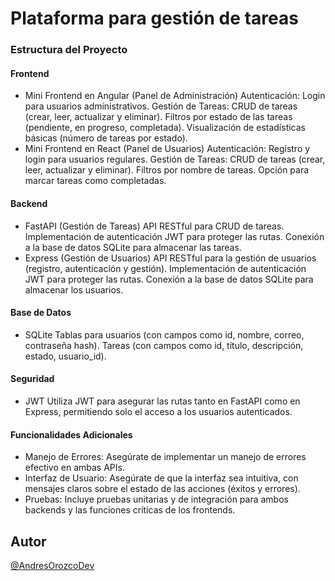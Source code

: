 # Plataforma para gestión de tareas

### Estructura del Proyecto

#### Frontend

- Mini Frontend en Angular (Panel de Administración)
    Autenticación: Login para usuarios administrativos.
    Gestión de Tareas: CRUD de tareas (crear, leer, actualizar y eliminar).
    Filtros por estado de las tareas (pendiente, en progreso, completada).
    Visualización de estadísticas básicas (número de tareas por estado).
- Mini Frontend en React (Panel de Usuarios)
    Autenticación: Registro y login para usuarios regulares.
    Gestión de Tareas: CRUD de tareas (crear, leer, actualizar y eliminar).
    Filtros por nombre de tareas.
    Opción para marcar tareas como completadas.

#### Backend

- FastAPI (Gestión de Tareas)
    API RESTful para CRUD de tareas.
    Implementación de autenticación JWT para proteger las rutas.
    Conexión a la base de datos SQLite para almacenar las tareas.
- Express (Gestión de Usuarios)
    API RESTful para la gestión de usuarios (registro, autenticación y gestión).
    Implementación de autenticación JWT para proteger las rutas.
    Conexión a la base de datos SQLite para almacenar los usuarios.

#### Base de Datos

- SQLite
    Tablas para usuarios (con campos como id, nombre, correo, contraseña hash).
    Tareas (con campos como id, título, descripción, estado, usuario_id).

#### Seguridad

- JWT
    Utiliza JWT para asegurar las rutas tanto en FastAPI como en Express, permitiendo solo el acceso a los usuarios autenticados.

#### Funcionalidades Adicionales

- Manejo de Errores: Asegúrate de implementar un manejo de errores efectivo en ambas APIs.
- Interfaz de Usuario: Asegúrate de que la interfaz sea intuitiva, con mensajes claros sobre el estado de las acciones (éxitos y errores).
- Pruebas: Incluye pruebas unitarias y de integración para ambos backends y las funciones críticas de los frontends.

## Autor

[@AndresOrozcoDev](https://github.com/AndresOrozcoDev)